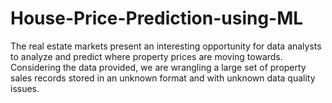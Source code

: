 # House-Price-Prediction-using-ML
The real estate markets present an interesting opportunity for data analysts to analyze and predict where property prices are moving towards. Considering the data provided, we are wrangling a large set of property sales records stored in an unknown format and with unknown data quality issues.
